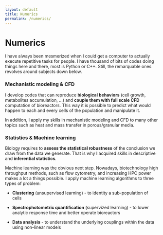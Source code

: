 ```yaml
---
layout: default
title: Numerics
permalink: /numerics/
---
```

# Numerics

I have always been mesmerized when I could get a computer to actually execute repetitive tasks for people.
I have thousand of bits of codes doing things here and there, most is Python or C++. Still, the remarquable ones revolves around
subjects down below. 

### Mechanistic modeling & CFD

I develop codes that can reproduce **biological behaviors** (cell growth, metabolites accumulation, ...) and **couple them with full scale CFD** computation of bioreactors. This way it is possible to predict what would happen 
to each and every cells of the population and manipulate it. 

In addition, I apply my skills in mechanistic modeling and CFD to many other topics such as heat and mass transfer in porous/granular media.

### Statistics & Machine learning

Biology requires to **assess the statistical robustness** of the conclusion we draw from the 
data we generate. That is why I acquired skills in descriptive and **inferential statistics**. 

Machine learning was the obvious next step. Nowadays, biotechnology high throughput methods,
such as flow cytometry, and increasing HPC power makes a lot a things possible. I apply machine learning
algorithms to three types of problem: 

* **Clustering** (unsupervised learning) - to identity a sub-population of cells

* **Spectrophotometric quantification** (supervized learning) - to lower analytic response time and better operate bioreactors

* **Data analysis** - to understand the underlying couplings within the data using non-linear models
